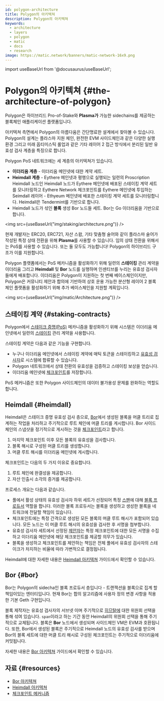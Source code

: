 ```yaml
---
id: polygon-architecture
title: Polygon의 아키텍쳐
description: Polygon의 아키텍쳐
keywords:
  - architecture
  - layers
  - polygon
  - matic
  - docs
  - research
image: https://matic.network/banners/matic-network-16x9.png
---
```

import useBaseUrl from '@docusaurus/useBaseUrl';

# Polygon의 아키텍쳐 {#the-architecture-of-polygon}

Polygon은 하이브리드 Pro-of-Stake와 **Plasma가** 가능한 sidechains를 제공하는 블록체인 애플리케이션 플랫폼입니다.

아키텍쳐 측면에서 Polygon의 아름다움은 간단명료한 설계에서 찾아볼 수 있습니다. Polygon의 설계는 플라스마 지원 체인, 완전한 EVM 사이드체인과 같은 다양한 실행 환경 그리고 미래 옵티미스틱 롤업과 같은 기타 레이어 2 접근 방식에서 분리된 일반 유효성 검사 계층을 특징으로 합니다.

Polygon PoS 네트워크에는 세 계층의 아키텍쳐가 있습니다.

* **이더리움 계층** - 이더리움 메인넷에 대한 계약 세트.
* **Heimdall 계층** - Eythere 메인넷과 평행으로 실행되는 일련의 Proscription Heimdall 노드인 Heimdall 노드가 Eythere 메인넷에 배포된 스테이킹 계약 세트를 모니터링하고 Eythere Network 체크포인트를 Eythere 메인넷에 투입하는 Seimdall 레이어 - Ethyeum 메인넷에 배포한 스테이킹 계약 세트를 모니터링합니다. Heimdall은 Tendermint를 기반으로 합니다.
* Heimdall 노드가 섞인 **블록** 생성 Bor 노드들 세트. Bor는 Go 이더리움을 기반으로 합니다.

<img src={useBaseUrl("img/staking/architecture.png")} />

현재 개발자는 ERC20, ERC721, 자산 스왑, 기타 맞춤형 술어와 같이 플라스마 술어가 작성된 특정 상태 전환을 위해 **Plasma**를
사용할 수 있습니다. 임의 상태 전환을 위해서는
PoS를 사용할 수 있습니다. 또는 둘 모두도 가능합니다! Polygon의 하이브리드 구조가 이를 지원합니다.

Polygon 플랫폼에서는 PoS 메카니즘을 활성화하기 위해 일련의 **스테이킹** 관리 계약을
이더리움 그리고 **Heimdall** 및 **Bor** 노드를 실행하며 인센티브를 누리는 유효성 검사자들에게 배포합니다. 이더리움은
Polygon이 지원하는 첫 번째 베이스체인이지만, Polygon은 커뮤니티 제안과 합의에 기반하여
상호 운용 가능한 분산형 레이어 2 블록체인 플랫폼을 활성화하기 위해 추가 베이스체인을 지원할 계획입니다.

<img src={useBaseUrl("img/matic/Architecture.png")} />

## 스테이킹 계약 {#staking-contracts}

Polygon에서 [스테이크 증명(PoS)](docs/home/polygon-basics/what-is-proof-of-stake) 메카니즘을 활성화하기 위해
시스템은 이더리움 메인넷에서 일련의 [스테이킹](/docs/maintain/glossary#staking) 관리 계약을 사용합니다.

스테이킹 계약은 다음과 같은 기능을 구현합니다.

* 누구나 이더리움 메인넷에서 스테이킹 계약에 매틱 토큰을 스테이킹하고 [유효성 검사자](/docs/maintain/glossary#validator)로 시스템에 합류할 수 있습니다.
* Polygon 네트워크에서 상태 전환의 유효성을 검증하고 스테이킹 보상을 얻습니다.
* 이더리움 메인넷에 [체크포인트](/docs/maintain/glossary#checkpoint-transaction)를 저장합니다.

PoS 메커니즘은 또한 Polygon 사이드체인의 데이터 불가용성 문제를 완화하는 역할도 합니다.

## Heimdall {#heimdall}

Heimdall은 스테이크 증명 유효성 검사 층으로,
[Bor](/docs/maintain/glossary#bor)에서 생성된 블록을 머클 트리로 집계하는 작업을 처리하고 주기적으로 루트 체인에
머클 트리를 게시합니다. Bor 사이드체인의 스냅샷을 정기적으로 게시하는 것을 [체크포인트](/docs/maintain/glossary#checkpoint-transaction)라고 합니다.

1. 마지막 체크포인트 이후 모든 블록의 유효성을 검사합니다.
2. 블록 해시로 구성된 머클 트리를 생성합니다.
3. 머클 루트 해시를 이더리움 메인넷에 게시합니다.

체크포인트는 다음의 두 가지 이유로 중요합니다.

1. 루트 체인에 완결성을 제공합니다.
2. 자산 인출시 소각의 증거를 제공합니다.

프로세스 개요는 다음과 같습니다.

* 풀에서 활성 상태의 유효성 검사자 하위 세트가 선정되어 특정 [스팬](/docs/maintain/glossary#span)에 대해 [ 블록 프로듀서](/docs/maintain/glossary#block-producer) 역할을 합니다. 이러한 블록 프로듀서는 블록을 생성하고 생성한 블록을 네트워크에 전달할 책임이 있습니다.
* 체크포인트에는 특정 간격으로 생성된 모든 블록의 머클 루트 해시가 포함되어 있습니다. 모든 노드는 이 머클 루트 해시의 유효성을 검사한 후 서명을 첨부합니다.
* 유효성 검사자 세트에서 선정된 [제안자](/docs/maintain/glossary#proposer)는 특정 체크포인트에 대한 모든 서명을 수집하고 이더리움 메인넷에 해당 체크포인트를 제공할 의무가 있습니다.
* 블록을 생성하고 체크포인트를 제안하는 책임은 전체 풀에서 유효성 검사자의 스테이크가 차지하는 비율에 따라 가변적으로 결정됩니다.

Heimdall에 대한 자세한 내용은 [Heimdall 아키텍쳐](/docs/pos/heimdall/overview) 가이드에서 확인할 수 있습니다.

## Bor {#bor}

Bor는 Polygon의 sidecha인 블록 프로듀서 층입니다 - 트랜잭션을 블록으로 집계 할 책임이있는 엔터티입니다. 현재 Bor는 합의 알고리즘에 사용자 정의 변경 사항을 적용한 기본 Geth 구현입니다.

블록 제작자는 유효성 검사자의 서브넷 이며 주기적으로 [히므탈에](/docs/maintain/glossary#heimdall) 대한 위원회 선택을 통해 섞여 있습니다. `span`이라고 하는 기간 동안 Heimdall의 위원회 선택을 통해 주기적으로 교체됩니다. 블록은 **Bor** 노드에서 생성되며 사이드체인 VM은 EVM과 호환됩니다.
또한, Bor에서 생성된 블록은 주기적으로 Heimdall 노드의 유효성 검사를 받으며 Bor의 블록 세트에 대한 머클 트리 해시로 구성된 체크포인트는 주기적으로 이더리움에 커밋됩니다.

자세한 내용은 [Bor 아키텍쳐](/docs/pos/bor/overview) 가이드에서 확인할 수 있습니다.

## 자료 {#resources}

* [Bor 아키텍쳐](https://wiki.polygon.technology/docs/pos/bor)
* [Heimdall 아키텍쳐](https://forum.polygon.technology/t/matic-system-overview-heimdall/8323)
* [체크포인트 메커니즘](https://forum.polygon.technology/t/checkpoint-mechanism-on-heimdall/7160)
